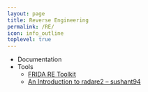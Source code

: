 ```yaml
---
layout: page
title: Reverse Engineering
permalink: /RE/
icon: info_outline
toplevel: true
---
```


* Documentation
* Tools
  * [FRIDA RE Toolkit](http://www.frida.re/)
  * [An Introduction to radare2 – sushant94](http://sushant94.me/2015/05/31/Introduction_to_radare2/)
